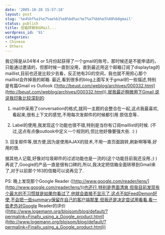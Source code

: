 ```yaml
---
date: '2005-10-28 15:57:18'
layout: post
slug: '%e4%bf%a1%e7%ae%b1%e8%bd%ac%e7%a7%bb%e5%88%b0gmail'
status: publish
title: 信箱转移到GMail...
wordpress_id: '91'
categories:
- Chinese
- Others
---
```





我记得是从04年4 or 5月份起获得了一个gmail的账号，那时候还是不能申请的，只能通过邀请的，但那时候一直到没用，直到最近用这个邮箱订阅了displaytag的maillist,目前也还是比较少去看，反正他有2G的空间，我也就不用担心那个maillist会炸掉我的邮箱.
最近,看到很多的blog上面写关于gmail的一些描述,特别是有篇Gmail vs Outlook ([http://beust.com/weblog/archives/000332.html](http://beust.com/weblog/archives/000332.html)),就我最近稍微用下Gmail,说说我印象比较深刻的:




1. mail中采用了conversation的格式,就同一主题的会整合在一起,这点我最喜欢,看起来,很有上下文的感觉,不用每次发邮件的时候都引用 原信息等..




2. Label的使用,我发现这个功能也很不错,特别是当你有订阅maillist的时候. (不过,这点有点像outlook中定义一个规则的,但比他好像要强大些. :) )




3. 回复邮件等,很方便,因为是使用AJAX的技术,不用一直页面跳转,刷新啊等等,好用的很.




据其他人记载,好像对垃圾邮件的过滤功能也是一流的(这个功能目前我还没用.;) )
再说了,Google的产品一直是很有口碑的,所以,我决定把信箱全面转移到Gmail来了,对于以前那个163的信箱可以说再见了.




PS: 晚上发现那个Google Reader ([http://www.google.com/reader/lens/](http://www.google.com/reader/lens/))也还行,特别是界面清爽,但我目前发现有个最大的不习惯就是如果你看过了,他就会直接不显示了,这点不如FeedDemon好使,不会把一些summary保留在自己的客户端那里,但我还是决定尝试用看看.看一些老外对Google Reader的评价([http://www.logemann.org/blojsom/blog/default/?permalink=Finally_using_a_Google_product.html](http://www.logemann.org/blojsom/blog/default/?permalink=Finally_using_a_Google_product.html))



